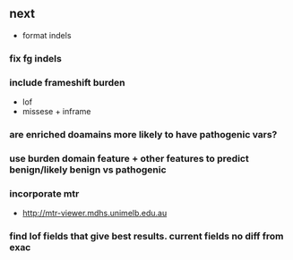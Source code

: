 ## next
* format indels

### fix fg indels

### include frameshift burden
* lof
* missese + inframe

### are enriched doamains more likely to have pathogenic vars?    

### use burden domain feature + other features to predict benign/likely benign vs pathogenic

### incorporate mtr
* http://mtr-viewer.mdhs.unimelb.edu.au

### find lof fields that give best results. current fields no diff from exac
